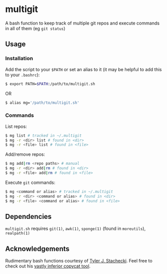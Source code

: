 # multigit

A bash function to keep track of multiple git repos and execute commands in all of them (eg `git status`)

## Usage

### Installation

Add the script to your `$PATH` or set an alias to it (it may be helpful to add this to your `.bashrc`):

```bash
$ export PATH=$PATH:/path/to/multigit.sh
```

OR

```bash
$ alias mg='/path/to/multigit.sh'
```

### Commands

List repos:

```bash
$ mg list # tracked in ~/.multigit
$ mg -r <dir> list # found in <dir>
$ mg -r <file> list # found in <file>
```

Add/remove repos:

```bash
$ mg add|rm <repo paths> # manual
$ mg -r <dir> add|rm # found in <dir>
$ mg -r <file> add|rm # found in <file>
```

Execute `git` commands:

```bash
$ mg <command or alias> # tracked in ~/.multigit
$ mg -r <dir> <command or alias> # found in <dir>
$ mg -r <file> <command or alias> # found in <file>
```

## Dependencies

`multigit.sh` requires `git(1)`, `awk(1)`, `sponge(1)` (found in `moreutils`), `realpath(1)`

## Acknowledgements

Rudimentary bash functions courtesy of [Tyler J. Stachecki](https://github.com/tj90241). Feel free to check out his [vastly inferior copycat tool](https://github.com/tj90241/watchgit).
